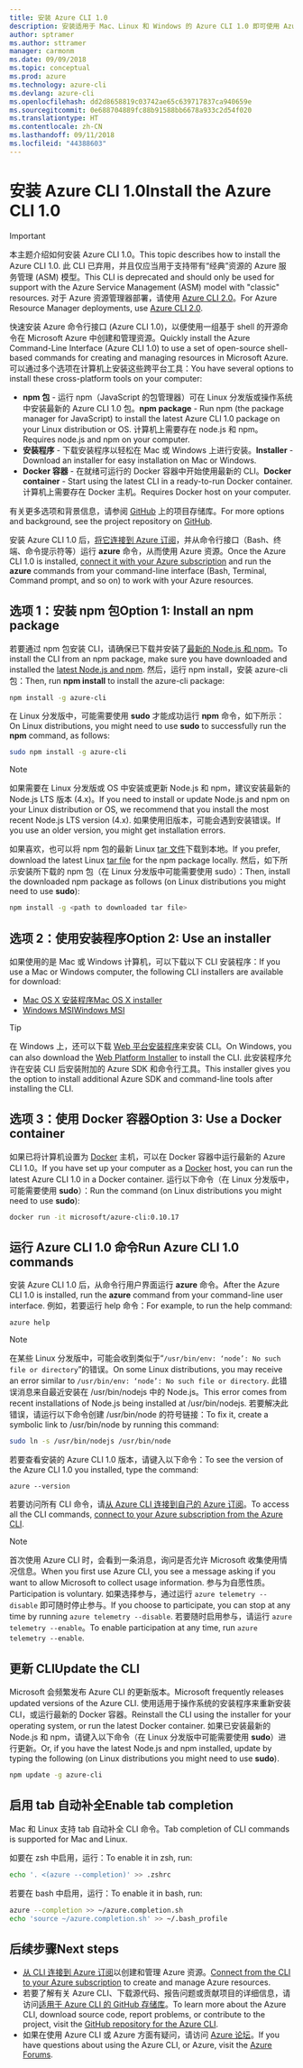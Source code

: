 ```yaml
---
title: 安装 Azure CLI 1.0
description: 安装适用于 Mac、Linux 和 Windows 的 Azure CLI 1.0 即可使用 Azure 服务
author: sptramer
ms.author: sttramer
manager: carmonm
ms.date: 09/09/2018
ms.topic: conceptual
ms.prod: azure
ms.technology: azure-cli
ms.devlang: azure-cli
ms.openlocfilehash: dd2d8658819c03742ae65c639717837ca940659e
ms.sourcegitcommit: 0e688704889fc88b91588bb6678a933c2d54f020
ms.translationtype: HT
ms.contentlocale: zh-CN
ms.lasthandoff: 09/11/2018
ms.locfileid: "44388603"
---
```

# <a name="install-the-azure-cli-10"></a><span data-ttu-id="435a6-103">安装 Azure CLI 1.0</span><span class="sxs-lookup"><span data-stu-id="435a6-103">Install the Azure CLI 1.0</span></span>

> [!IMPORTANT]
> <span data-ttu-id="435a6-104">本主题介绍如何安装 Azure CLI 1.0。</span><span class="sxs-lookup"><span data-stu-id="435a6-104">This topic describes how to install the Azure CLI 1.0.</span></span> <span data-ttu-id="435a6-105">此 CLI 已弃用，并且仅应当用于支持带有“经典”资源的 Azure 服务管理 (ASM) 模型。</span><span class="sxs-lookup"><span data-stu-id="435a6-105">This CLI is deprecated and should only be used for support with the Azure Service Management (ASM) model with "classic" resources.</span></span>
> <span data-ttu-id="435a6-106">对于 Azure 资源管理器部署，请使用 [Azure CLI 2.0](/cli/azure)。</span><span class="sxs-lookup"><span data-stu-id="435a6-106">For Azure Resource Manager deployments, use [Azure CLI 2.0](/cli/azure).</span></span>

<span data-ttu-id="435a6-107">快速安装 Azure 命令行接口 (Azure CLI 1.0)，以便使用一组基于 shell 的开源命令在 Microsoft Azure 中创建和管理资源。</span><span class="sxs-lookup"><span data-stu-id="435a6-107">Quickly install the Azure Command-Line Interface (Azure CLI 1.0) to use a set of open-source shell-based commands for creating and managing resources in Microsoft Azure.</span></span> <span data-ttu-id="435a6-108">可以通过多个选项在计算机上安装这些跨平台工具：</span><span class="sxs-lookup"><span data-stu-id="435a6-108">You have several options to install these cross-platform tools on your computer:</span></span>

* <span data-ttu-id="435a6-109">**npm 包** - 运行 npm（JavaScript 的包管理器）可在 Linux 分发版或操作系统中安装最新的 Azure CLI 1.0 包。</span><span class="sxs-lookup"><span data-stu-id="435a6-109">**npm package** - Run npm (the package manager for JavaScript) to install the latest Azure CLI 1.0 package on your Linux distribution or OS.</span></span> <span data-ttu-id="435a6-110">计算机上需要存在 node.js 和 npm。</span><span class="sxs-lookup"><span data-stu-id="435a6-110">Requires node.js and npm on your computer.</span></span>
* <span data-ttu-id="435a6-111">**安装程序** - 下载安装程序以轻松在 Mac 或 Windows 上进行安装。</span><span class="sxs-lookup"><span data-stu-id="435a6-111">**Installer** - Download an installer for easy installation on Mac or Windows.</span></span>
* <span data-ttu-id="435a6-112">**Docker 容器** - 在就绪可运行的 Docker 容器中开始使用最新的 CLI。</span><span class="sxs-lookup"><span data-stu-id="435a6-112">**Docker container** - Start using the latest CLI in a ready-to-run Docker container.</span></span> <span data-ttu-id="435a6-113">计算机上需要存在 Docker 主机。</span><span class="sxs-lookup"><span data-stu-id="435a6-113">Requires Docker host on your computer.</span></span>

<span data-ttu-id="435a6-114">有关更多选项和背景信息，请参阅 [GitHub](https://github.com/azure/azure-xplat-cli) 上的项目存储库。</span><span class="sxs-lookup"><span data-stu-id="435a6-114">For more options and background, see the project repository on [GitHub](https://github.com/azure/azure-xplat-cli).</span></span>

<span data-ttu-id="435a6-115">安装 Azure CLI 1.0 后，[将它连接到 Azure 订阅](/cli/azure/authenticate-azure-cli)，并从命令行接口（Bash、终端、命令提示符等）运行 **azure** 命令，从而使用 Azure 资源。</span><span class="sxs-lookup"><span data-stu-id="435a6-115">Once the Azure CLI 1.0 is installed, [connect it with your Azure subscription](/cli/azure/authenticate-azure-cli) and run the **azure** commands from your command-line interface (Bash, Terminal, Command prompt, and so on) to work with your Azure resources.</span></span>

## <a name="option-1-install-an-npm-package"></a><span data-ttu-id="435a6-116">选项 1：安装 npm 包</span><span class="sxs-lookup"><span data-stu-id="435a6-116">Option 1: Install an npm package</span></span>

<span data-ttu-id="435a6-117">若要通过 npm 包安装 CLI，请确保已下载并安装了[最新的 Node.js 和 npm](https://nodejs.org/en/download/package-manager/)。</span><span class="sxs-lookup"><span data-stu-id="435a6-117">To install the CLI from an npm package, make sure you have downloaded and installed the [latest Node.js and npm](https://nodejs.org/en/download/package-manager/).</span></span> <span data-ttu-id="435a6-118">然后，运行 npm install，安装 azure-cli 包：</span><span class="sxs-lookup"><span data-stu-id="435a6-118">Then, run **npm install** to install the azure-cli package:</span></span>

```bash
npm install -g azure-cli
```

<span data-ttu-id="435a6-119">在 Linux 分发版中，可能需要使用 **sudo** 才能成功运行 **npm** 命令，如下所示：</span><span class="sxs-lookup"><span data-stu-id="435a6-119">On Linux distributions, you might need to use **sudo** to successfully run the **npm** command, as follows:</span></span>

```bash
sudo npm install -g azure-cli
```

> [!NOTE]
> <span data-ttu-id="435a6-120">如果需要在 Linux 分发版或 OS 中安装或更新 Node.js 和 npm，建议安装最新的 Node.js LTS 版本 (4.x)。</span><span class="sxs-lookup"><span data-stu-id="435a6-120">If you need to install or update Node.js and npm on your Linux distribution or OS, we recommend that you install the most recent Node.js LTS version (4.x).</span></span> <span data-ttu-id="435a6-121">如果使用旧版本，可能会遇到安装错误。</span><span class="sxs-lookup"><span data-stu-id="435a6-121">If you use an older version, you might get installation errors.</span></span>

<span data-ttu-id="435a6-122">如果喜欢，也可以将 npm 包的最新 Linux [tar 文件][linux-installer]下载到本地。</span><span class="sxs-lookup"><span data-stu-id="435a6-122">If you prefer, download the latest Linux [tar file][linux-installer] for the npm package locally.</span></span> <span data-ttu-id="435a6-123">然后，如下所示安装所下载的 npm 包（在 Linux 分发版中可能需要使用 sudo）：</span><span class="sxs-lookup"><span data-stu-id="435a6-123">Then, install the downloaded npm package as follows (on Linux distributions you might need to use **sudo**):</span></span>

```bash
npm install -g <path to downloaded tar file>
```

## <a name="option-2-use-an-installer"></a><span data-ttu-id="435a6-124">选项 2：使用安装程序</span><span class="sxs-lookup"><span data-stu-id="435a6-124">Option 2: Use an installer</span></span>

<span data-ttu-id="435a6-125">如果使用的是 Mac 或 Windows 计算机，可以下载以下 CLI 安装程序：</span><span class="sxs-lookup"><span data-stu-id="435a6-125">If you use a Mac or Windows computer, the following CLI installers are available for download:</span></span>

* <span data-ttu-id="435a6-126">[Mac OS X 安装程序][mac-installer]</span><span class="sxs-lookup"><span data-stu-id="435a6-126">[Mac OS X installer][mac-installer]</span></span>
* <span data-ttu-id="435a6-127">[Windows MSI][windows-installer]</span><span class="sxs-lookup"><span data-stu-id="435a6-127">[Windows MSI][windows-installer]</span></span>

> [!TIP]
> <span data-ttu-id="435a6-128">在 Windows 上，还可以下载 [Web 平台安装程序](https://go.microsoft.com/?linkid=9828653)来安装 CLI。</span><span class="sxs-lookup"><span data-stu-id="435a6-128">On Windows, you can also download the [Web Platform Installer](https://go.microsoft.com/?linkid=9828653) to install the CLI.</span></span> <span data-ttu-id="435a6-129">此安装程序允许在安装 CLI 后安装附加的 Azure SDK 和命令行工具。</span><span class="sxs-lookup"><span data-stu-id="435a6-129">This installer gives you the option to install additional Azure SDK and command-line tools after installing the CLI.</span></span>

## <a name="option-3-use-a-docker-container"></a><span data-ttu-id="435a6-130">选项 3：使用 Docker 容器</span><span class="sxs-lookup"><span data-stu-id="435a6-130">Option 3: Use a Docker container</span></span>

<span data-ttu-id="435a6-131">如果已将计算机设置为 [Docker](https://docs.docker.com/engine/understanding-docker/) 主机，可以在 Docker 容器中运行最新的 Azure CLI 1.0。</span><span class="sxs-lookup"><span data-stu-id="435a6-131">If you have set up your computer as a [Docker](https://docs.docker.com/engine/understanding-docker/) host, you can run the latest Azure CLI 1.0 in a Docker container.</span></span> <span data-ttu-id="435a6-132">运行以下命令（在 Linux 分发版中，可能需要使用 **sudo**）：</span><span class="sxs-lookup"><span data-stu-id="435a6-132">Run the command (on Linux distributions you might need to use **sudo**):</span></span>

```bash
docker run -it microsoft/azure-cli:0.10.17
```

## <a name="run-azure-cli-10-commands"></a><span data-ttu-id="435a6-133">运行 Azure CLI 1.0 命令</span><span class="sxs-lookup"><span data-stu-id="435a6-133">Run Azure CLI 1.0 commands</span></span>

<span data-ttu-id="435a6-134">安装 Azure CLI 1.0 后，从命令行用户界面运行 **azure** 命令。</span><span class="sxs-lookup"><span data-stu-id="435a6-134">After the Azure CLI 1.0 is installed, run the **azure** command from your command-line user interface.</span></span> <span data-ttu-id="435a6-135">例如，若要运行 help 命令：</span><span class="sxs-lookup"><span data-stu-id="435a6-135">For example, to run the help command:</span></span>

```azurecli
azure help
```

> [!NOTE]
> <span data-ttu-id="435a6-136">在某些 Linux 分发版中，可能会收到类似于“`/usr/bin/env: ‘node’: No such file or directory`”的错误。</span><span class="sxs-lookup"><span data-stu-id="435a6-136">On some Linux distributions, you may receive an error similar to `/usr/bin/env: ‘node’: No such file or directory`.</span></span> <span data-ttu-id="435a6-137">此错误消息来自最近安装在 /usr/bin/nodejs 中的 Node.js。</span><span class="sxs-lookup"><span data-stu-id="435a6-137">This error comes from recent installations of Node.js being installed at /usr/bin/nodejs.</span></span> <span data-ttu-id="435a6-138">若要解决此错误，请运行以下命令创建 /usr/bin/node 的符号链接：</span><span class="sxs-lookup"><span data-stu-id="435a6-138">To fix it, create a symbolic link to /usr/bin/node by running this command:</span></span>

```bash
sudo ln -s /usr/bin/nodejs /usr/bin/node
```

<span data-ttu-id="435a6-139">若要查看安装的 Azure CLI 1.0 版本，请键入以下命令：</span><span class="sxs-lookup"><span data-stu-id="435a6-139">To see the version of the Azure CLI 1.0 you installed, type the command:</span></span>

```azurecli
azure --version
```

<span data-ttu-id="435a6-140">若要访问所有 CLI 命令，请[从 Azure CLI 连接到自己的 Azure 订阅](/cli/azure/authenticate-azure-cli)。</span><span class="sxs-lookup"><span data-stu-id="435a6-140">To access all the CLI commands, [connect to your Azure subscription from the Azure CLI](/cli/azure/authenticate-azure-cli).</span></span>

> [!NOTE]
> <span data-ttu-id="435a6-141">首次使用 Azure CLI 时，会看到一条消息，询问是否允许 Microsoft 收集使用情况信息。</span><span class="sxs-lookup"><span data-stu-id="435a6-141">When you first use Azure CLI, you see a message asking if you want to allow Microsoft to collect usage information.</span></span> <span data-ttu-id="435a6-142">参与为自愿性质。</span><span class="sxs-lookup"><span data-stu-id="435a6-142">Participation is voluntary.</span></span> <span data-ttu-id="435a6-143">如果选择参与，通过运行 `azure telemetry --disable` 即可随时停止参与。</span><span class="sxs-lookup"><span data-stu-id="435a6-143">If you choose to participate, you can stop at any time by running `azure telemetry --disable`.</span></span> <span data-ttu-id="435a6-144">若要随时启用参与，请运行 `azure telemetry --enable`。</span><span class="sxs-lookup"><span data-stu-id="435a6-144">To enable participation at any time, run `azure telemetry --enable`.</span></span>

## <a name="update-the-cli"></a><span data-ttu-id="435a6-145">更新 CLI</span><span class="sxs-lookup"><span data-stu-id="435a6-145">Update the CLI</span></span>

<span data-ttu-id="435a6-146">Microsoft 会频繁发布 Azure CLI 的更新版本。</span><span class="sxs-lookup"><span data-stu-id="435a6-146">Microsoft frequently releases updated versions of the Azure CLI.</span></span> <span data-ttu-id="435a6-147">使用适用于操作系统的安装程序来重新安装 CLI，或运行最新的 Docker 容器。</span><span class="sxs-lookup"><span data-stu-id="435a6-147">Reinstall the CLI using the installer for your operating system, or run the latest Docker container.</span></span> <span data-ttu-id="435a6-148">如果已安装最新的 Node.js 和 npm，请键入以下命令（在 Linux 分发版中可能需要使用 **sudo**）进行更新。</span><span class="sxs-lookup"><span data-stu-id="435a6-148">Or, if you have the latest Node.js and npm installed, update by typing the following (on Linux distributions you might need to use **sudo**).</span></span>

```bash
npm update -g azure-cli
```

## <a name="enable-tab-completion"></a><span data-ttu-id="435a6-149">启用 tab 自动补全</span><span class="sxs-lookup"><span data-stu-id="435a6-149">Enable tab completion</span></span>

<span data-ttu-id="435a6-150">Mac 和 Linux 支持 tab 自动补全 CLI 命令。</span><span class="sxs-lookup"><span data-stu-id="435a6-150">Tab completion of CLI commands is supported for Mac and Linux.</span></span>

<span data-ttu-id="435a6-151">如要在 zsh 中启用，运行：</span><span class="sxs-lookup"><span data-stu-id="435a6-151">To enable it in zsh, run:</span></span>

```bash
echo '. <(azure --completion)' >> .zshrc
```

<span data-ttu-id="435a6-152">若要在 bash 中启用，运行：</span><span class="sxs-lookup"><span data-stu-id="435a6-152">To enable it in bash, run:</span></span>

```bash
azure --completion >> ~/azure.completion.sh
echo 'source ~/azure.completion.sh' >> ~/.bash_profile
```

## <a name="next-steps"></a><span data-ttu-id="435a6-153">后续步骤</span><span class="sxs-lookup"><span data-stu-id="435a6-153">Next steps</span></span>

* <span data-ttu-id="435a6-154">[从 CLI 连接到 Azure 订阅](/cli/azure/authenticate-azure-cli)以创建和管理 Azure 资源。</span><span class="sxs-lookup"><span data-stu-id="435a6-154">[Connect from the CLI to your Azure subscription](/cli/azure/authenticate-azure-cli) to create and manage Azure resources.</span></span>
* <span data-ttu-id="435a6-155">若要了解有关 Azure CLI、下载源代码、报告问题或贡献项目的详细信息，请访问[适用于 Azure CLI 的 GitHub 存储库](https://github.com/azure/azure-xplat-cli)。</span><span class="sxs-lookup"><span data-stu-id="435a6-155">To learn more about the Azure CLI, download source code, report problems, or contribute to the project, visit the [GitHub repository for the Azure CLI](https://github.com/azure/azure-xplat-cli).</span></span>
* <span data-ttu-id="435a6-156">如果在使用 Azure CLI 或 Azure 方面有疑问，请访问 [Azure 论坛](https://social.msdn.microsoft.com/Forums/en-US/home?forum=azurescripting)。</span><span class="sxs-lookup"><span data-stu-id="435a6-156">If you have questions about using the Azure CLI, or Azure, visit the [Azure Forums](https://social.msdn.microsoft.com/Forums/en-US/home?forum=azurescripting).</span></span>

[mac-installer]: https://aka.ms/mac-azure-cli
[windows-installer]: https://aka.ms/webpi-azure-cli
[linux-installer]: https://aka.ms/linux-azure-cli
[cliasm]: /cli/azure/get-started-with-az-cli2
[cliarm]: ./virtual-machines/azure-cli-arm-commands.md

